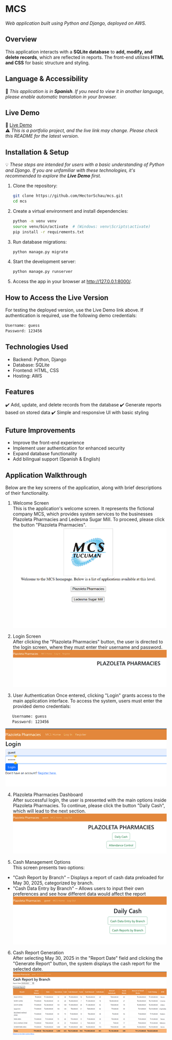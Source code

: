 # **MCS**  
_Web application built using Python and Django, deployed on AWS._

## **Overview**  
This application interacts with a **SQLite database** to **add, modify, and delete records**, which are reflected in reports. The front-end utilizes **HTML and CSS** for basic structure and styling.

## **Language & Accessibility**  
📝 *This application is in **Spanish**. If you need to view it in another language, please enable automatic translation in your browser.*

## **Live Demo**  
🔗 [Live Demo](http://51.20.74.159:8000/)  
⚠️ *This is a portfolio project, and the live link may change. Please check this README for the latest version.*

## **Installation & Setup**  
💡 *These steps are intended for users with a basic understanding of Python and Django. If you are unfamiliar with these technologies, it's recommended to explore the **Live Demo** first.*

1. Clone the repository:  
   ```bash
   git clone https://github.com/HectorSchau/mcs.git
   cd mcs
2. Create a virtual environment and install dependencies:
   ```bash
   python -m venv venv
   source venv/bin/activate  # (Windows: venv\Scripts\activate)
   pip install -r requirements.txt
3. Run database migrations:
   ```bash
   python manage.py migrate
4. Start the development server:
   ```bash
   python manage.py runserver
5. Access the app in your browser at http://127.0.0.1:8000/.

## **How to Access the Live Version**  
For testing the deployed version, use the Live Demo link above.
If authentication is required, use the following demo credentials:
   ```bash
   Username: guess  
   Password: 123456
   ```

## **Technologies Used** 
- Backend: Python, Django
- Database: SQLite
- Frontend: HTML, CSS
- Hosting: AWS

## **Features**   
✔️ Add, update, and delete records from the database
✔️ Generate reports based on stored data
✔️ Simple and responsive UI with basic styling

## **Future Improvements**   
- Improve the front-end experience
- Implement user authentication for enhanced security
- Expand database functionality
- Add bilingual support (Spanish & English)

## **Application Walkthrough**     
Below are the key screens of the application, along with brief descriptions of their functionality.
1. Welcome Screen  
This is the application's welcome screen. It represents the fictional company MCS, which provides system services to the businesses Plazoleta Pharmacies and Ledesma Sugar Mill. To proceed, please click the button "Plazoleta Pharmacies".
![Welcome Screen](screenshots/S1.png)

2. Login Screen  
After clicking the "Plazoleta Pharmacies" button, the user is directed to the login screen, where they must enter their username and password.
![Welcome Screen](screenshots/S2.png)

3. User Authentication
Once entered, clicking "Login" grants access to the main application interface.
To access the system, users must enter the provided demo credentials:
```bash
   Username: guess  
   Password: 123456
   ```
![Welcome Screen](screenshots/S3.png)

4. Plazoleta Pharmacies Dashboard  
After successful login, the user is presented with the main options inside Plazoleta Pharmacies. To continue, please click the button "Daily Cash", which will lead to the next section.
![Welcome Screen](screenshots/S4.png)

5. Cash Management Options  
This screen presents two options:
- "Cash Report by Branch" – Displays a report of cash data preloaded for May 30, 2025, categorized by branch.
- "Cash Data Entry by Branch" – Allows users to input their own preferences and see how different data would affect the report
![Welcome Screen](screenshots/S5.png)

6. Cash Report Generation  
After selecting May 30, 2025 in the "Report Date" field and clicking the "Generate Report" button, the system displays the cash report for the selected date.
![Welcome Screen](screenshots/S6.png)

